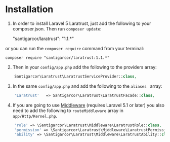 # Installation
1) In order to install Laravel 5 Laratrust, just add the following to your composer.json. Then run `composer update`:

    "santigarcor/laratrust": "1.1.*"

or you can run the `composer require` command from your terminal:

    composer require "santigarcor/laratrust:1.1.*"

2) Then in your `config/app.php` add the following to the providers array:
```php
    Santigarcor\Laratrust\LaratrustServiceProvider::class,
```
3) In the same `config/app.php` and add the following to the `aliases ` array:
```php
    'Laratrust'   => Santigarcor\Laratrust\LaratrustFacade::class,
```

4) If you are going to use [Middleware](middleware.md) (requires Laravel 5.1 or later) you also need to add the following to `routeMiddleware` array in `app/Http/Kernel.php`.
```php
    'role' => \Santigarcor\Laratrust\Middleware\LaratrustRole::class,
    'permission' => \Santigarcor\Laratrust\Middleware\LaratrustPermission::class,
    'ability' => \Santigarcor\Laratrust\Middleware\LaratrustAbility::class,
```
